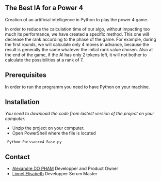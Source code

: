 ## The Best IA for a Power 4 

Creation of an artificial intelligence in Python to play the power 4 game.

In order to reduce the calculation time of our algo, without impacting too much its performance, we have created a specific method. This one will decrease the rank according to the phase of the game. For example, during the first rounds, we will calculate only 4 moves in advance, because the result is generally the same whatever the initial rank value chosen. Also at the end of the game, if the AI has only 2 tokens left, it will not bother to calculate the possibilities at a rank of 7.

## Prerequisites

In order to run the programm you need to have Python on your machine.

## Installation 

*You need to download the code from lastest version of the project on your computer.* 

* Unzip the project on your computer.
* Open PowerShell where the file is located
``` 
 Python Puissance4_Base.py
 ``` 

## Contact 

* [Alexandre DO PHAM](https://www.linkedin.com/in/alexandredopham/) Developper and Product Owner 
* [Lionel Elisabeth](https://www.linkedin.com/in/lionel-elisabeth/) Developper Scrum Master 


